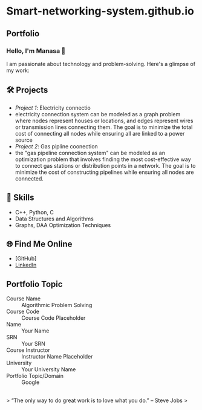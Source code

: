 # Smart-networking-system.github.io
## Portfolio

### Hello, I'm Manasa 👋

I am passionate about technology and problem-solving. Here's a glimpse of my work:

## 🛠 Projects
- *Project 1*: Electricity connectio
- electricity connection system can be modeled as a graph problem where nodes represent houses or locations, and edges represent wires or transmission lines connecting them. The goal is to minimize the total cost of connecting all nodes while ensuring all are linked to a power source
- *Project 2*: Gas pipline coonection
- the "gas pipeline connection system" can be modeled as an optimization problem that involves finding the most cost-effective way to connect gas stations or distribution points in a network. The goal is to minimize the cost of constructing pipelines while ensuring all nodes are connected.
## 🚀 Skills
- C++, Python, C
- Data Structures and Algorithms
- Graphs, DAA Optimization Techniques

## 🌐 Find Me Online
- [GitHub]
- [LinkedIn](https://linkedin.com/in/your-linkedin-profile)

## Portfolio Topic

<dl>
<dt>Course Name</dt>
<dd>Algorithmic Problem Solving</dd>
<dt>Course Code</dt>
<dd>Course Code Placeholder</dd>
<dt>Name</dt>
<dd>Your Name</dd>
<dt>SRN</dt>
<dd>Your SRN</dd>
<dt>Course Instructor</dt>
<dd>Instructor Name Placeholder</dd>
<dt>University</dt>
<dd>Your University Name</dd>
<dt>Portfolio Topic/Domain</dt>
<dd>Google</dd>
</dl>

<br> 
> “The only way to do great work is to love what you do.” – Steve Jobs
>
